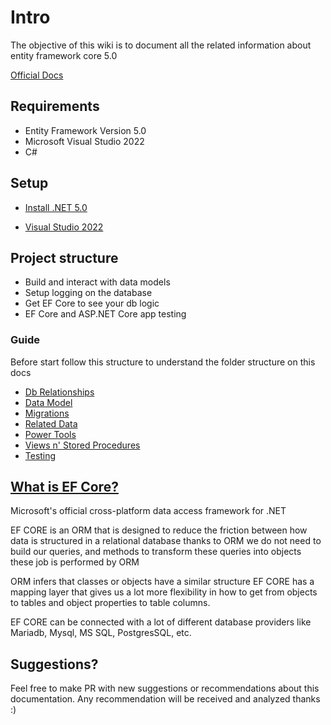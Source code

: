 # Intro

The objective of this wiki is to document all the related information about entity framework core 5.0 

[Official Docs](https://learn.microsoft.com/en-us/ef/)

## Requirements

* Entity Framework Version 5.0
* Microsoft Visual Studio 2022
* C#

## Setup

* [Install .NET 5.0](https://dotnet.microsoft.com/en-us/download/dotnet/5.0)

* [Visual Studio 2022](https://visualstudio.microsoft.com/vs)

## Project structure

* Build and interact with data models
* Setup logging on the database
* Get EF Core to see your db logic
* EF Core and ASP.NET Core app testing

### Guide

Before start follow this structure to understand the folder structure on this docs

* [Db Relationships](https://github.com/egonzalezt/EFCORE5-Learning/blob/eea73d32c533250794d4ad59e81a2508b50213e0/DbRelationships/README.md)
* [Data Model](https://github.com/egonzalezt/EFCORE5-Learning/blob/eea73d32c533250794d4ad59e81a2508b50213e0/EFCore_DataModel/README.md)
* [Migrations](https://github.com/egonzalezt/EFCORE5-Learning/blob/eea73d32c533250794d4ad59e81a2508b50213e0/Migrations/README.md)
* [Related Data](https://github.com/egonzalezt/EFCORE5-Learning/blob/eea73d32c533250794d4ad59e81a2508b50213e0/InteractingWithRelatedData/README.md)
* [Power Tools](https://github.com/egonzalezt/EFCORE5-Learning/blob/eea73d32c533250794d4ad59e81a2508b50213e0/PowerTools/README.md)
* [Views n' Stored Procedures](https://github.com/egonzalezt/EFCORE5-Learning/blob/eea73d32c533250794d4ad59e81a2508b50213e0/ViewsAndStoredProcedures/Readme.md)
* [Testing](https://github.com/egonzalezt/EFCORE5-Learning/blob/eea73d32c533250794d4ad59e81a2508b50213e0/Testing/Readme.md)

## [What is EF Core?](https://learn.microsoft.com/en-us/ef/core/)

Microsoft's official cross-platform data access framework for .NET

EF CORE is an ORM that is designed to reduce the friction between how data is structured in a relational database thanks to ORM we do not need to build our queries, and methods to transform these queries into objects these job is performed by ORM

ORM infers that classes or objects have a similar structure EF CORE has a mapping layer that gives us a lot more flexibility in how to get from objects to tables and object properties to table columns.

EF CORE can be connected with a lot of different database providers like Mariadb, Mysql, MS SQL, PostgresSQL, etc. 

## Suggestions? 

Feel free to make PR with new suggestions or recommendations about this documentation. Any recommendation will be received and analyzed thanks :)
